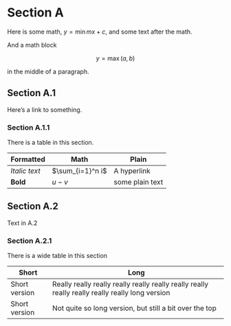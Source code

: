# Section A

Here is some math, $y = \min{mx} + c$, and some text after the math.

And a math block

$$
y = \max(a, b)
$$

in the middle of a paragraph.

## Section A.1

Here’s a link to something.

### Section A.1.1

There is a table in this section.

| Formatted     | Math             | Plain           |
|---------------|------------------|-----------------|
| *Italic text* | $\sum_{i=1}^n i$ | A hyperlink     |
| **Bold**      | $u - v$          | some plain text |

## Section A.2

Text in A.2

### Section A.2.1

There is a wide table in this section

| Short         | Long                                                                                             |
|---------------|--------------------------------------------------------------------------------------------------|
| Short version | Really really really really really really really really really really really really long version |
| Short version | Not quite so long version, but still a bit over the top                                          |
